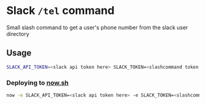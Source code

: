 # Slack `/tel` command

Small slash command to get a user's phone number from the slack user directory

## Usage

```bash
SLACK_API_TOKEN=<slack api token here> SLACK_TOKEN=<slashcommand token here> npm start
```

### Deploying to [now.sh](https://zeit.co/now/)

```bash
now -e SLACK_API_TOKEN=<slack api token here> -e SLACK_TOKEN=<slashcommand token here>
```
